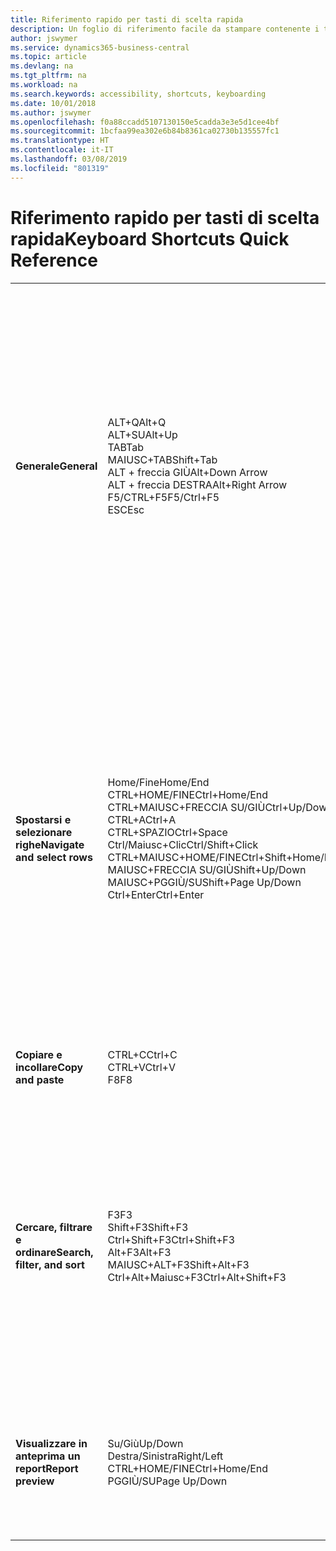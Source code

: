 ```yaml
---
title: Riferimento rapido per tasti di scelta rapida
description: Un foglio di riferimento facile da stampare contenente i tasti di scelta rapida più utilizzati.
author: jswymer
ms.service: dynamics365-business-central
ms.topic: article
ms.devlang: na
ms.tgt_pltfrm: na
ms.workload: na
ms.search.keywords: accessibility, shortcuts, keyboarding
ms.date: 10/01/2018
ms.author: jswymer
ms.openlocfilehash: f0a88ccadd5107130150e5cadda3e3e5d1cee4bf
ms.sourcegitcommit: 1bcfaa99ea302e6b84b8361ca02730b135557fc1
ms.translationtype: HT
ms.contentlocale: it-IT
ms.lasthandoff: 03/08/2019
ms.locfileid: "801319"
---
```

# <a name="keyboard-shortcuts-quick-reference"></a><span data-ttu-id="da3d3-103">Riferimento rapido per tasti di scelta rapida</span><span class="sxs-lookup"><span data-stu-id="da3d3-103">Keyboard Shortcuts Quick Reference</span></span>

||||  
|----------------|-----------|----------------|
|<span data-ttu-id="da3d3-104">**Generale**</span><span class="sxs-lookup"><span data-stu-id="da3d3-104">**General**</span></span>|<span data-ttu-id="da3d3-105">ALT+Q</span><span class="sxs-lookup"><span data-stu-id="da3d3-105">Alt+Q</span></span><br /><span data-ttu-id="da3d3-106">ALT+SU</span><span class="sxs-lookup"><span data-stu-id="da3d3-106">Alt+Up</span></span><br /><span data-ttu-id="da3d3-107">TAB</span><span class="sxs-lookup"><span data-stu-id="da3d3-107">Tab</span></span><br /><span data-ttu-id="da3d3-108">MAIUSC+TAB</span><span class="sxs-lookup"><span data-stu-id="da3d3-108">Shift+Tab</span></span><br /><span data-ttu-id="da3d3-109">ALT + freccia GIÙ</span><span class="sxs-lookup"><span data-stu-id="da3d3-109">Alt+Down Arrow</span></span><br /><span data-ttu-id="da3d3-110">ALT + freccia DESTRA</span><span class="sxs-lookup"><span data-stu-id="da3d3-110">Alt+Right Arrow</span></span><br /><span data-ttu-id="da3d3-111">F5/CTRL+F5</span><span class="sxs-lookup"><span data-stu-id="da3d3-111">F5/Ctrl+F5</span></span><br /><span data-ttu-id="da3d3-112">ESC</span><span class="sxs-lookup"><span data-stu-id="da3d3-112">Esc</span></span>|<span data-ttu-id="da3d3-113">Aprire la funzionalità delle **informazioni**</span><span class="sxs-lookup"><span data-stu-id="da3d3-113">Open **Tell me**</span></span><br /><span data-ttu-id="da3d3-114">Aprire la descrizione comando o l'errore di convalida</span><span class="sxs-lookup"><span data-stu-id="da3d3-114">Open tooltip or validation error</span></span><br /><span data-ttu-id="da3d3-115">Spostare lo stato attivo sul controllo successivo</span><span class="sxs-lookup"><span data-stu-id="da3d3-115">Move focus to the next control</span></span><br /><span data-ttu-id="da3d3-116">Spostare lo stato attivo sul controllo precedente</span><span class="sxs-lookup"><span data-stu-id="da3d3-116">Move focus to the previous control</span></span><br /><span data-ttu-id="da3d3-117">Aprire un menu a discesa o lookup</span><span class="sxs-lookup"><span data-stu-id="da3d3-117">Open a drop-down or look up</span></span><br /><span data-ttu-id="da3d3-118">Visualizzare le transazioni per il valore calcolato</span><span class="sxs-lookup"><span data-stu-id="da3d3-118">See the transactions for calculated value</span></span><br /><span data-ttu-id="da3d3-119">Aggiornare/ricaricare la pagina</span><span class="sxs-lookup"><span data-stu-id="da3d3-119">Refresh/reload page</span></span><br /><span data-ttu-id="da3d3-120">Chiudere la pagina corrente o il menu a discesa.</span><span class="sxs-lookup"><span data-stu-id="da3d3-120">Close the current page or drop-down.</span></span>|
|<span data-ttu-id="da3d3-121">**Spostarsi e selezionare righe**</span><span class="sxs-lookup"><span data-stu-id="da3d3-121">**Navigate and select rows**</span></span>| <span data-ttu-id="da3d3-122">Home/Fine</span><span class="sxs-lookup"><span data-stu-id="da3d3-122">Home/End</span></span><br /><span data-ttu-id="da3d3-123">CTRL+HOME/FINE</span><span class="sxs-lookup"><span data-stu-id="da3d3-123">Ctrl+Home/End</span></span> <br /><span data-ttu-id="da3d3-124">CTRL+MAIUSC+FRECCIA SU/GIÙ</span><span class="sxs-lookup"><span data-stu-id="da3d3-124">Ctrl+Up/Down</span></span><br /><span data-ttu-id="da3d3-125">CTRL+A</span><span class="sxs-lookup"><span data-stu-id="da3d3-125">Ctrl+A</span></span> <br /><span data-ttu-id="da3d3-126">CTRL+SPAZIO</span><span class="sxs-lookup"><span data-stu-id="da3d3-126">Ctrl+Space</span></span><br /><span data-ttu-id="da3d3-127">Ctrl/Maiusc+Clic</span><span class="sxs-lookup"><span data-stu-id="da3d3-127">Ctrl/Shift+Click</span></span><br /><span data-ttu-id="da3d3-128">CTRL+MAIUSC+HOME/FINE</span><span class="sxs-lookup"><span data-stu-id="da3d3-128">Ctrl+Shift+Home/End</span></span><br /><span data-ttu-id="da3d3-129">MAIUSC+FRECCIA SU/GIÙ</span><span class="sxs-lookup"><span data-stu-id="da3d3-129">Shift+Up/Down</span></span><br /><span data-ttu-id="da3d3-130">MAIUSC+PGGIÙ/SU</span><span class="sxs-lookup"><span data-stu-id="da3d3-130">Shift+Page Up/Down</span></span><br /><span data-ttu-id="da3d3-131">Ctrl+Enter</span><span class="sxs-lookup"><span data-stu-id="da3d3-131">Ctrl+Enter</span></span>| <span data-ttu-id="da3d3-132">Passare al primo/ultimo campo</span><span class="sxs-lookup"><span data-stu-id="da3d3-132">Go to first/last field</span></span><br /><span data-ttu-id="da3d3-133">Passare alla prima/ultima riga</span><span class="sxs-lookup"><span data-stu-id="da3d3-133">Go to first/last row</span></span><br /><span data-ttu-id="da3d3-134">Spostarsi senza perdere la selezione</span><span class="sxs-lookup"><span data-stu-id="da3d3-134">Navigate without losing selection</span></span><br /><span data-ttu-id="da3d3-135">Selezionare tutto</span><span class="sxs-lookup"><span data-stu-id="da3d3-135">Select all</span></span><br /><span data-ttu-id="da3d3-136">Attivare/disattivare la selezione delle righe</span><span class="sxs-lookup"><span data-stu-id="da3d3-136">Toggle row selection</span></span><br /> <span data-ttu-id="da3d3-137">Aggiungere le righe alla selezione</span><span class="sxs-lookup"><span data-stu-id="da3d3-137">Add the row/rows to the selection</span></span><br /><span data-ttu-id="da3d3-138">Estendere la selezione fino alla prima/ultima riga</span><span class="sxs-lookup"><span data-stu-id="da3d3-138">Extend selection to first/last row</span></span><br /><span data-ttu-id="da3d3-139">Aggiungere la riga precedente/successiva alla selezione</span><span class="sxs-lookup"><span data-stu-id="da3d3-139">Add row above/below to selection</span></span><br /><span data-ttu-id="da3d3-140">Aggiungere tutte le righe visibili sopra/sotto la selezione</span><span class="sxs-lookup"><span data-stu-id="da3d3-140">Add all visible rows above/below to selection</span></span><br /><span data-ttu-id="da3d3-141">Spostare lo stato attivo fuori dall'elenco</span><span class="sxs-lookup"><span data-stu-id="da3d3-141">Focus out of the list</span></span>|
|<span data-ttu-id="da3d3-142">**Copiare e incollare**</span><span class="sxs-lookup"><span data-stu-id="da3d3-142">**Copy and paste**</span></span>|<span data-ttu-id="da3d3-143">CTRL+C</span><span class="sxs-lookup"><span data-stu-id="da3d3-143">Ctrl+C</span></span><br /><span data-ttu-id="da3d3-144">CTRL+V</span><span class="sxs-lookup"><span data-stu-id="da3d3-144">Ctrl+V</span></span><br /><span data-ttu-id="da3d3-145">F8</span><span class="sxs-lookup"><span data-stu-id="da3d3-145">F8</span></span>|<span data-ttu-id="da3d3-146">Copiare righe</span><span class="sxs-lookup"><span data-stu-id="da3d3-146">Copy rows</span></span><br /><span data-ttu-id="da3d3-147">Incolla righe</span><span class="sxs-lookup"><span data-stu-id="da3d3-147">Paste rows</span></span><br /><span data-ttu-id="da3d3-148">Copiare il campo soprastante nella riga corrente</span><span class="sxs-lookup"><span data-stu-id="da3d3-148">Copy field above into current row</span></span>|
|<span data-ttu-id="da3d3-149">**Cercare, filtrare e ordinare**</span><span class="sxs-lookup"><span data-stu-id="da3d3-149">**Search, filter, and sort**</span></span>|<span data-ttu-id="da3d3-150">F3</span><span class="sxs-lookup"><span data-stu-id="da3d3-150">F3</span></span><br /><span data-ttu-id="da3d3-151">Shift+F3</span><span class="sxs-lookup"><span data-stu-id="da3d3-151">Shift+F3</span></span><br /><span data-ttu-id="da3d3-152">Ctrl+Shift+F3</span><span class="sxs-lookup"><span data-stu-id="da3d3-152">Ctrl+Shift+F3</span></span><br /><span data-ttu-id="da3d3-153">Alt+F3</span><span class="sxs-lookup"><span data-stu-id="da3d3-153">Alt+F3</span></span><br /><span data-ttu-id="da3d3-154">MAIUSC+ALT+F3</span><span class="sxs-lookup"><span data-stu-id="da3d3-154">Shift+Alt+F3</span></span><br /><span data-ttu-id="da3d3-155">Ctrl+Alt+Maiusc+F3</span><span class="sxs-lookup"><span data-stu-id="da3d3-155">Ctrl+Alt+Shift+F3</span></span>|<span data-ttu-id="da3d3-156">Attivare/disattivare la ricerca</span><span class="sxs-lookup"><span data-stu-id="da3d3-156">Toggle search</span></span><br /><span data-ttu-id="da3d3-157">Attivare/disattivare il riquadro dei filtri; spostare lo stato attivo sui filtri del campo</span><span class="sxs-lookup"><span data-stu-id="da3d3-157">Toggle filter pane; focus on field filters</span></span><br /><span data-ttu-id="da3d3-158">Attivare/disattivare il riquadro dei filtri; spostare lo stato attivo sui filtri dei totali</span><span class="sxs-lookup"><span data-stu-id="da3d3-158">Toggle filter pane; focus on totals filters</span></span><br /><span data-ttu-id="da3d3-159">Filtrare il valore della cella selezionata</span><span class="sxs-lookup"><span data-stu-id="da3d3-159">Filter on selected cell value</span></span><br /><span data-ttu-id="da3d3-160">Aggiungere un filtro sul campo selezionato</span><span class="sxs-lookup"><span data-stu-id="da3d3-160">Add filter on selected field</span></span><br /><span data-ttu-id="da3d3-161">Reimposta filtri</span><span class="sxs-lookup"><span data-stu-id="da3d3-161">Reset filters</span></span>|
|<span data-ttu-id="da3d3-162">**Visualizzare in anteprima un report**</span><span class="sxs-lookup"><span data-stu-id="da3d3-162">**Report preview**</span></span>|<span data-ttu-id="da3d3-163">Su/Giù</span><span class="sxs-lookup"><span data-stu-id="da3d3-163">Up/Down</span></span><br /><span data-ttu-id="da3d3-164">Destra/Sinistra</span><span class="sxs-lookup"><span data-stu-id="da3d3-164">Right/Left</span></span><br /><span data-ttu-id="da3d3-165">CTRL+HOME/FINE</span><span class="sxs-lookup"><span data-stu-id="da3d3-165">Ctrl+Home/End</span></span><br /><span data-ttu-id="da3d3-166">PGGIÙ/SU</span><span class="sxs-lookup"><span data-stu-id="da3d3-166">Page Up/Down</span></span>|<span data-ttu-id="da3d3-167">Scorrere la pagina verso il basso e verso l'alto</span><span class="sxs-lookup"><span data-stu-id="da3d3-167">Scroll up and down the page</span></span><br /><span data-ttu-id="da3d3-168">Scorrere a destra/sinistra</span><span class="sxs-lookup"><span data-stu-id="da3d3-168">Scroll to the right/left</span></span> <br /><span data-ttu-id="da3d3-169">Passare alla prima/ultima pagina</span><span class="sxs-lookup"><span data-stu-id="da3d3-169">Go to the first/last page</span></span><br /><span data-ttu-id="da3d3-170">Passare alla pagina precedente/successiva</span><span class="sxs-lookup"><span data-stu-id="da3d3-170">Go to the previous/next page</span></span>|
